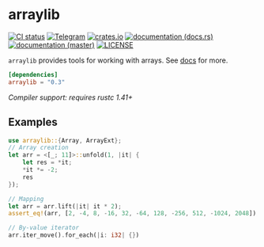 # arraylib
[![CI status](https://github.com/WaffleLapkin/arraylib/workflows/Continuous%20integration/badge.svg)](https://github.com/WaffleLapkin/arraylib/actions)
[![Telegram](https://img.shields.io/badge/tg-WaffleLapkin-9cf?logo=telegram)](https://vee.gg/t/WaffleLapkin)
[![crates.io](http://meritbadge.herokuapp.com/arraylib)](https://crates.io/crates/arraylib)
[![documentation (docs.rs)](https://docs.rs/arraylib/badge.svg)](https://docs.rs/arraylib)
[![documentation (master)](https://img.shields.io/badge/docs-master-blue)](https://arraylib.netlify.com/arraylib)
[![LICENSE](https://img.shields.io/badge/license-MIT-blue.svg)](LICENSE)

`arraylib` provides tools for working with arrays. See [docs](https://docs.rs/arraylib) for more.  

```toml
[dependencies]
arraylib = "0.3"
```

_Compiler support: requires rustc 1.41+_

## Examples

```rust
use arraylib::{Array, ArrayExt};
// Array creation
let arr = <[_; 11]>::unfold(1, |it| {
    let res = *it;
    *it *= -2;
    res
});

// Mapping
let arr = arr.lift(|it| it * 2);
assert_eq!(arr, [2, -4, 8, -16, 32, -64, 128, -256, 512, -1024, 2048]);

// By-value iterator
arr.iter_move().for_each(|i: i32| {})
```
